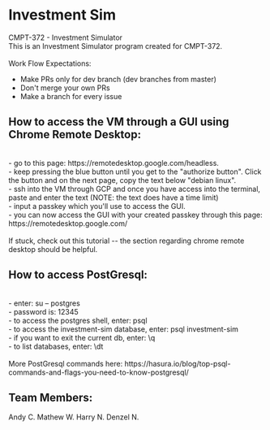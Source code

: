 # Investment Sim

CMPT-372 - Investment Simulator
</br>
This is an Investment Simulator program created for CMPT-372.</br>
</br>
Work Flow Expectations:</br>
- Make PRs only for dev branch (dev branches from master)</br>
- Don't merge your own PRs</br>
- Make a branch for every issue</br>

<h2>How to access the VM through a GUI using Chrome Remote Desktop:</h2></br>
- go to this page: https://remotedesktop.google.com/headless.</br>
- keep pressing the blue button until you get to the "authorize button". Click </br>
the button and on the next page, copy the text below "debian linux".</br>
- ssh into the VM through GCP and once you have access into the terminal, paste and enter the text (NOTE: the text does have a time limit)</br>
- input a passkey which you'll use to access the GUI.</br>
- you can now access the GUI with your created passkey through this page: https://remotedesktop.google.com/</br>
</br>
If stuck, check out this tutorial -- the section regarding chrome remote desktop should be helpful.
</br>
<h2>How to access PostGresql:</h2></br>
- enter: su – postgres </br>
- password is: 12345 </br>
- to access the postgres shell, enter: psql </br>
- to access the investment-sim database, enter: psql investment-sim </br>
- if you want to exit the current db, enter: \q </br>
- to list databases, enter: \dt </br>
</br>
More PostGresql commands here: https://hasura.io/blog/top-psql-commands-and-flags-you-need-to-know-postgresql/ </br>





Team Members:
-------------
Andy C.
Mathew W.
Harry N.
Denzel N.
